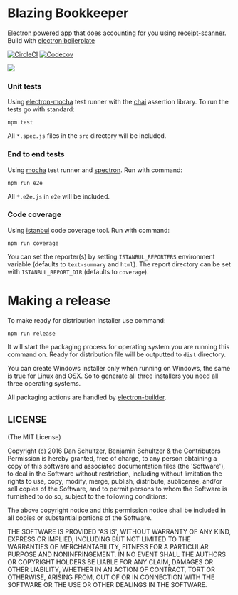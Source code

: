 # Blazing Bookkeeper

[Electron powered](http://electron.atom.io) app that does accounting for you using [receipt-scanner](https://github.com/danschultzer/receipt-scanner). Build with [electron boilerplate](https://github.com/szwacz/electron-boilerplate)

[![CircleCI](https://img.shields.io/circleci/project/danschultzer/blazing-bookkeeper.svg)](https://circleci.com/gh/danschultzer/blazing-bookkeeper)
[![Codecov](https://img.shields.io/codecov/c/github/danschultzer/blazing-bookkeeper.svg)](https://codecov.io/gh/danschultzer/blazing-bookkeeper)

![](https://cloud.githubusercontent.com/assets/1254724/18614273/5b964992-7d40-11e6-991c-39e7ab7d25d9.gif)

### Unit tests

Using [electron-mocha](https://github.com/jprichardson/electron-mocha) test runner with the [chai](http://chaijs.com/api/assert/) assertion library. To run the tests go with standard:
```
npm test
```

All `*.spec.js` files in the `src` directory will be included.

### End to end tests

Using [mocha](https://mochajs.org/) test runner and [spectron](http://electron.atom.io/spectron/). Run with command:
```
npm run e2e
```
All `*.e2e.js` in `e2e` will be included.


### Code coverage

Using [istanbul](http://gotwarlost.github.io/istanbul/) code coverage tool. Run with command:
```
npm run coverage
```
You can set the reporter(s) by setting `ISTANBUL_REPORTERS` environment variable (defaults to `text-summary` and `html`). The report directory can be set with `ISTANBUL_REPORT_DIR` (defaults to `coverage`).

# Making a release

To make ready for distribution installer use command:
```
npm run release
```
It will start the packaging process for operating system you are running this command on. Ready for distribution file will be outputted to `dist` directory.

You can create Windows installer only when running on Windows, the same is true for Linux and OSX. So to generate all three installers you need all three operating systems.

All packaging actions are handled by [electron-builder](https://github.com/electron-userland/electron-builder).

## LICENSE

(The MIT License)

Copyright (c) 2016 Dan Schultzer, Benjamin Schultzer & the Contributors Permission is hereby granted, free of charge, to any person obtaining a copy of this software and associated documentation files (the 'Software'), to deal in the Software without restriction, including without limitation the rights to use, copy, modify, merge, publish, distribute, sublicense, and/or sell copies of the Software, and to permit persons to whom the Software is furnished to do so, subject to the following conditions:

The above copyright notice and this permission notice shall be included in all copies or substantial portions of the Software.

THE SOFTWARE IS PROVIDED 'AS IS', WITHOUT WARRANTY OF ANY KIND, EXPRESS OR IMPLIED, INCLUDING BUT NOT LIMITED TO THE WARRANTIES OF MERCHANTABILITY, FITNESS FOR A PARTICULAR PURPOSE AND NONINFRINGEMENT. IN NO EVENT SHALL THE AUTHORS OR COPYRIGHT HOLDERS BE LIABLE FOR ANY CLAIM, DAMAGES OR OTHER LIABILITY, WHETHER IN AN ACTION OF CONTRACT, TORT OR OTHERWISE, ARISING FROM, OUT OF OR IN CONNECTION WITH THE SOFTWARE OR THE USE OR OTHER DEALINGS IN THE SOFTWARE.
